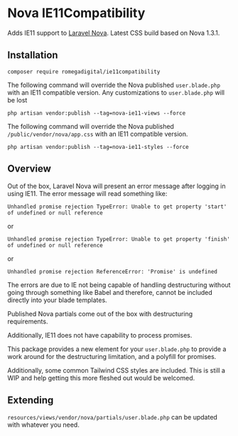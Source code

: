 # Nova IE11Compatibility
Adds IE11 support to [Laravel Nova](https://nova.laravel.com). Latest CSS build based on Nova 1.3.1.

## Installation

`composer require romegadigital/ie11compatibility`

The following command will override the Nova published `user.blade.php` with an IE11 compatible version. Any customizations to `user.blade.php` will be lost

`php artisan vendor:publish --tag=nova-ie11-views --force`

The following command will override the Nova published `/public/vendor/nova/app.css` with an IE11 compatible version. 

`php artisan vendor:publish --tag=nova-ie11-styles --force`

## Overview
Out of the box, Laravel Nova will present an error message after logging in using IE11. The error message will read something like:

```
Unhandled promise rejection TypeError: Unable to get property 'start' of undefined or null reference
```
or

```
Unhandled promise rejection TypeError: Unable to get property 'finish' of undefined or null reference
```
or
```
Unhandled promise rejection ReferenceError: 'Promise' is undefined
```

The errors are due to IE not being capable of handling destructuring without going through something like Babel and therefore, cannot be included directly into your blade templates. 

Published Nova partials come out of the box with destructuring requirements. 

Additionally, IE11 does not have capability to process promises. 

This package provides a new element for your `user.blade.php` to provide a work around for the destructuring limitation, and a polyfill for promises.

Additionally, some common Tailwind CSS styles are included. This is still a WIP and help getting this more fleshed out would be welcomed.

## Extending

`resources/views/vendor/nova/partials/user.blade.php` can be updated with whatever you need.

